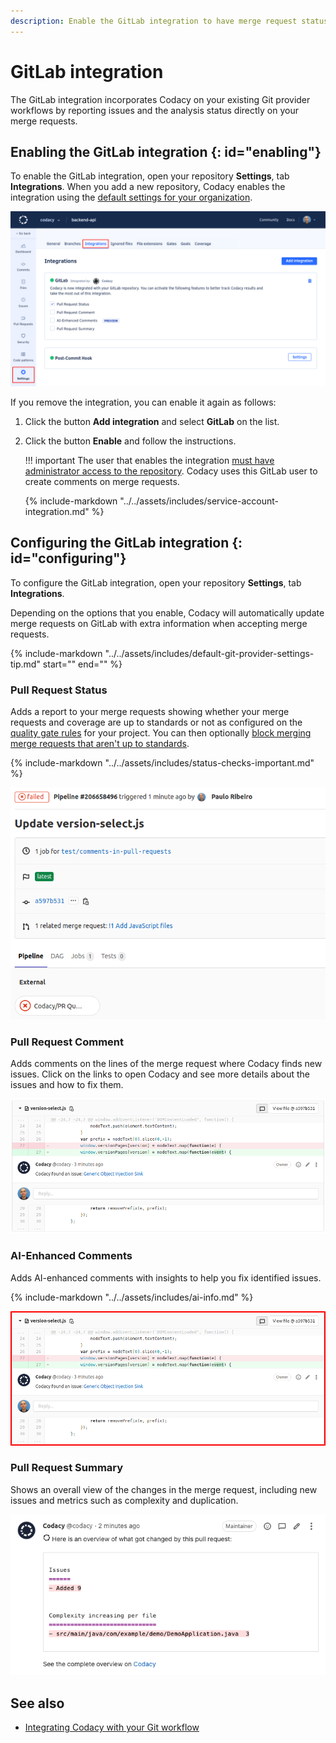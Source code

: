 ```yaml
---
description: Enable the GitLab integration to have merge request status, comments, and analysis summaries from Codacy directly on merge requests.
---
```


# GitLab integration

The GitLab integration incorporates Codacy on your existing Git provider workflows by reporting issues and the analysis status directly on your merge requests.

## Enabling the GitLab integration {: id="enabling"}

To enable the GitLab integration, open your repository **Settings**, tab **Integrations**. When you add a new repository, Codacy enables the integration using the [default settings for your organization](../../organizations/configuring-default-git-provider-integration-settings.md).

![GitLab integration](images/gitlab-integration.png)

If you remove the integration, you can enable it again as follows:

1.  Click the button **Add integration** and select **GitLab** on the list.
1.  Click the button **Enable** and follow the instructions.

    !!! important
        The user that enables the integration [must have administrator access to the repository](../../organizations/roles-and-permissions-for-organizations.md#permissions-for-gitlab). Codacy uses this GitLab user to create comments on merge requests.

    {% include-markdown "../../assets/includes/service-account-integration.md" %}

## Configuring the GitLab integration {: id="configuring"}

To configure the GitLab integration, open your repository **Settings**, tab **Integrations**.

Depending on the options that you enable, Codacy will automatically update merge requests on GitLab with extra information when accepting merge requests.

{%
    include-markdown "../../assets/includes/default-git-provider-settings-tip.md"
    start="<!--default-settings-apply-all-start-->"
    end="<!--default-settings-apply-all-end-->"
%}

### Pull Request Status

Adds a report to your merge requests showing whether your merge requests and coverage are up to standards or not as configured on the [quality gate rules](../../repositories-configure/adjusting-quality-gates.md) for your project. You can then optionally [block merging merge requests that aren't up to standards](../../getting-started/integrating-codacy-with-your-git-workflow.md#blocking-pull-requests).

{% include-markdown "../../assets/includes/status-checks-important.md" %}

![Merge request status on GitLab](images/gitlab-integration-pr-status.png)

### Pull Request Comment

Adds comments on the lines of the merge request where Codacy finds new issues. Click on the links to open Codacy and see more details about the issues and how to fix them.

![Merge request comment on GitLab](images/gitlab-integration-pr-comment.png)

### AI-Enhanced Comments

Adds AI-enhanced comments with insights to help you fix identified issues.

{% include-markdown "../../assets/includes/ai-info.md" %}

![AI-enhanced comment on GitLab](images/gitlab-integration-ai-comment.png)<!-- TODO CY-6853 -->

### Pull Request Summary

Shows an overall view of the changes in the merge request, including new issues and metrics such as complexity and duplication.

![Merge request summary on GitLab](images/gitlab-integration-pr-summary.png)

## See also

-   [Integrating Codacy with your Git workflow](../../getting-started/integrating-codacy-with-your-git-workflow.md)

